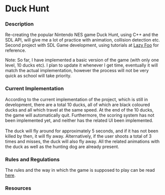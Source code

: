 Duck Hunt
========

<h3><b>Description</h3></b>
Re-creating the popular Nintendo NES game Duck Hunt, using C++ and the SDL API, will give me a lot of practice with animation, collision detection etc. Second project with SDL Game development, using tutorials at <a href = "http://www.lazyfoo.net">Lazy Foo</a> for reference.

Note: So far, I have implemented a basic version of the game (with only one level, 10 ducks etc). I plan to update it whenever I get time, eventually it will match the actual implementation, however the process will not be very quick as school will take priority.

<h3><b>Current Implementation</h3></b>
According to the current implementation of the project, which is still in development, there are a total 10 ducks, all of which are black coloured ducks and all which travel at the same speed. At the end of the 10 ducks, the game will automatically quit. Furthermore, the scoring system has not been implemented yet, and neither has the related UI been implemented. 
<br><br>
The duck will fly around for approximately 5 seconds, and if it has not been killed by then, it will fly away. Alternatively, if the user shoots a total of 3 times and misses, the duck will also fly away. All the related animations with the duck as well as the hunting dog are already present.

<h3><b>Rules and Regulations</h3></b>
The rules and the way in which the game is supposed to play can be read <a href = "http://en.wikipedia.org/wiki/Duck_Hunt">here</a>.


<h3><b>Resources</h3></b>


